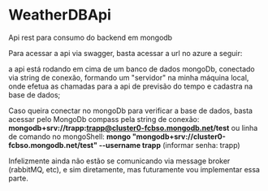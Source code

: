 # WeatherDBApi
Api rest para consumo do backend em mongodb

Para acessar a api via swagger, basta acessar a url no azure a seguir: 

a api está rodando em cima de um banco de dados mongoDb, conectado via string de conexão, formando um "servidor" na minha máquina
local, onde efetua as chamadas para a api de previsão do tempo e cadastra na base de dados;

Caso queira conectar no mongoDb para verificar a base de dados, basta acessar pelo MongoDb compass pela string de conexão: 
**mongodb+srv://trapp:trapp@cluster0-fcbso.mongodb.net/test** ou linha de comando no mongoShell: **mongo "mongodb+srv://cluster0-fcbso.mongodb.net/test"  --username trapp** (informar senha: trapp)

Infelizmente ainda não estão se comunicando via message broker (rabbitMQ, etc), e sim diretamente, mas futuramente vou implementar essa parte.



